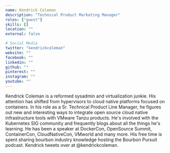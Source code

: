 ```yaml
---
name: Kendrick Coleman
description: "Technical Product Marketing Manager"
roles: ["guest"]
skills: []
location: ""
external: false

# Social Media
twitter: "kendrickcoleman"
website: ""
facebook: ""
linkedin: ""
github: ""
pinterest: ""
instagram: ""
youtube: ""
---
```

<!-- markdownlint-disable MD041-->
Kendrick Coleman is a reformed sysadmin and virtualization junkie. His attention has shifted from hypervisors to cloud native platforms focused on containers. In his role as a Sr. Technical Product Line Manager, he figures out new and interesting ways to integrate open source cloud native infrastructure tools with VMware Tanzu products. He's involved with the Kubernetes SIG community and frequently blogs about all the things he's learning. He has been a speaker at DockerCon, OpenSource Summit, ContainerCon, CloudNativeCon, VMworld and many more. His free time is spent sharing bourbon industry knowledge hosting the Bourbon Pursuit podcast. Kendrick tweets over at @kendrickcoleman.
